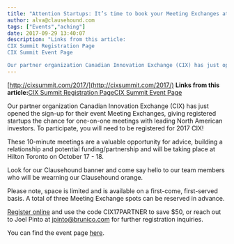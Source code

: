 ```yaml
---
title: "Attention Startups: It’s time to book your Meeting Exchanges at CIX Summit"
author: alva@clausehound.com
tags: ["Events","aching"]
date: 2017-09-29 13:40:07
description: "Links from this article:
CIX Summit Registration Page
CIX Summit Event Page

Our partner organization Canadian Innovation Exchange (CIX) has just opened the sign-up for their event Meeting Exchange..."
---
```


[http://cixsummit.com/2017/](http://cixsummit.com/2017/)
**Links from this article:**[CIX Summit Registration Page](http://cixsummit.com/2017/register/)[CIX Summit Event Page](http://cixsummit.com/2017/)

Our partner organization Canadian Innovation Exchange (CIX) has just opened the sign-up for their event Meeting Exchanges, giving registered startups the chance for one-on-one meetings with leading North American investors. To participate, you will need to be registered for 2017 CIX!

These 10-minute meetings are a valuable opportunity for advice, building a relationship and potential funding/partnership and will be taking place at Hilton Toronto on October 17 - 18.

Look for our Clausehound banner and come say hello to our team members who will be wearning our Clausehound orange.

Please note, space is limited and is available on a first-come, first-served basis. A total of three Meeting Exchange spots can be reserved in advance.

[Register online](http://cixsummit.com/2017/register/) and use the code CIX17PARTNER to save $50, or reach out to Joel Pinto at [jpinto@brunico.com](mailto:jpinto@brunico.com) for further registration inquiries.

You can find the event page [here](http://cixsummit.com/2017/).